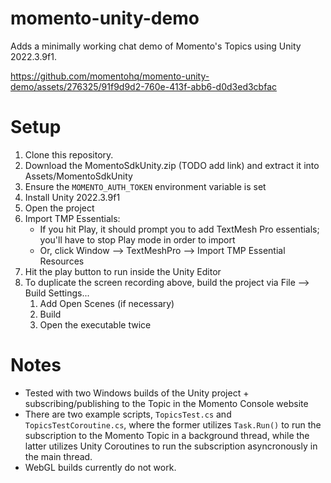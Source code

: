 # momento-unity-demo

Adds a minimally working chat demo of Momento's Topics using Unity 2022.3.9f1.

https://github.com/momentohq/momento-unity-demo/assets/276325/91f9d9d2-760e-413f-abb6-d0d3ed3cbfac

# Setup
1. Clone this repository.
2. Download the MomentoSdkUnity.zip (TODO add link) and extract it into Assets/MomentoSdkUnity
3. Ensure the `MOMENTO_AUTH_TOKEN` environment variable is set
4. Install Unity 2022.3.9f1
5. Open the project
6. Import TMP Essentials: 
   - If you hit Play, it should prompt you to add TextMesh Pro essentials; you'll have to stop Play mode in order to import
   - Or, click Window --> TextMeshPro --> Import TMP Essential Resources
7. Hit the play button to run inside the Unity Editor
8. To duplicate the screen recording above, build the project via File --> Build Settings...
   1. Add Open Scenes (if necessary)
   2. Build
   3. Open the executable twice

# Notes
- Tested with two Windows builds of the Unity project + subscribing/publishing to the Topic in the Momento Console website
- There are two example scripts, `TopicsTest.cs` and `TopicsTestCoroutine.cs`, where the former utilizes `Task.Run()` to run the subscription to the Momento Topic in a background thread, while the latter utilizes Unity Coroutines to run the subscription asyncronously in the main thread.
- WebGL builds currently do not work.